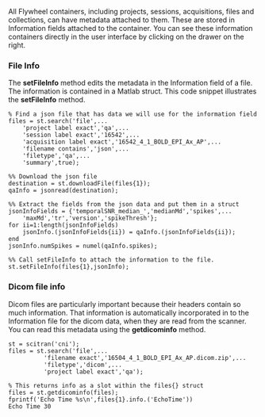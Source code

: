All Flywheel containers, including projects, sessions, acquisitions, files and collections, can have metadata attached to them. These are stored in Information fields attached to the container.  You can see these information containers directly in the user interface by clicking on the drawer on the right.

### File Info
The **setFileInfo** method edits the metadata in the Information field of a file.  The information is contained in a Matlab struct.  This code snippet illustrates the **setFileInfo** method.
```
% Find a json file that has data we will use for the information field
files = st.search('file',...
    'project label exact','qa',...
    'session label exact','16542',...
    'acquisition label exact','16542_4_1_BOLD_EPI_Ax_AP',...
    'filename contains','json',...
    'filetype','qa',...
    'summary',true);

%% Download the json file
destination = st.downloadFile(files{1});
qaInfo = jsonread(destination);

%% Extract the fields from the json data and put them in a struct
jsonInfoFields = {'temporalSNR_median_','medianMd','spikes',...
    'maxMd','tr','version','spikeThresh'};
for ii=1:length(jsonInfoFields)
    jsonInfo.(jsonInfoFields{ii}) = qaInfo.(jsonInfoFields{ii});
end
jsonInfo.numSpikes = numel(qaInfo.spikes);

%% Call setFileInfo to attach the information to the file.
st.setFileInfo(files{1},jsonInfo);
```

### Dicom file info
Dicom files are particularly important because their headers contain so much information.  That information is automatically incorporated in to the Information file for the dicom data, when they are read from the scanner.  You can read this metadata using the **getdicominfo** method.
```
st = scitran('cni');
files = st.search('file',...
          'filename exact','16504_4_1_BOLD_EPI_Ax_AP.dicom.zip',...
          'filetype','dicom',...
          'project label exact','qa');

% This returns info as a slot within the files{} struct
files = st.getdicominfo(files);
fprintf('Echo Time %s\n',files{1}.info.('EchoTime'))
Echo Time 30
```

